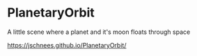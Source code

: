 # PlanetaryOrbit
A little scene where a planet and it's moon floats through space

https://jschnees.github.io/PlanetaryOrbit/
